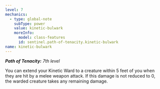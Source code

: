 ```yaml
---
level: 7
mechanics:
  - type: global-note
    subType: power
    value: kinetic-bulwark
    moreInfo:
      model: class-features
      id: sentinel.path-of-tenacity.kinetic-bulwark
name: kinetic-bulwark
---
```

_**Path of Tenacity:** 7th level_
You can extend your Kinetic Ward to a creature within 5 feet of you when they are hit by a melee weapon attack. If this damage is not reduced to 0, the warded creature takes any remaining damage. 